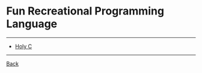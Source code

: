 # Fun Recreational Programming Language

---

- [Holy C](./FunRecreationalProgram/HolyC.md)

---

[Back](./../readme.md)
